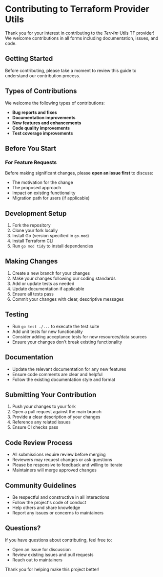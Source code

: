 # Contributing to Terraform Provider Utils

Thank you for your interest in contributing to the _Terr4m_ Utils TF provider! We welcome contributions in all forms including documentation, issues, and code.

## Getting Started

Before contributing, please take a moment to review this guide to understand our contribution process.

## Types of Contributions

We welcome the following types of contributions:

- **Bug reports and fixes**
- **Documentation improvements**
- **New features and enhancements**
- **Code quality improvements**
- **Test coverage improvements**

## Before You Start

### For Feature Requests

Before making significant changes, please **open an issue first** to discuss:

- The motivation for the change
- The proposed approach
- Impact on existing functionality
- Migration path for users (if applicable)

## Development Setup

1. Fork the repository
2. Clone your fork locally
3. Install Go (version specified in `go.mod`)
4. Install Terraform CLI
5. Run `go mod tidy` to install dependencies

## Making Changes

1. Create a new branch for your changes
2. Make your changes following our coding standards
3. Add or update tests as needed
4. Update documentation if applicable
5. Ensure all tests pass
6. Commit your changes with clear, descriptive messages

## Testing

- Run `go test ./...` to execute the test suite
- Add unit tests for new functionality
- Consider adding acceptance tests for new resources/data sources
- Ensure your changes don't break existing functionality

## Documentation

- Update the relevant documentation for any new features
- Ensure code comments are clear and helpful
- Follow the existing documentation style and format

## Submitting Your Contribution

1. Push your changes to your fork
2. Open a pull request against the main branch
3. Provide a clear description of your changes
4. Reference any related issues
5. Ensure CI checks pass

## Code Review Process

- All submissions require review before merging
- Reviewers may request changes or ask questions
- Please be responsive to feedback and willing to iterate
- Maintainers will merge approved changes

## Community Guidelines

- Be respectful and constructive in all interactions
- Follow the project's code of conduct
- Help others and share knowledge
- Report any issues or concerns to maintainers

## Questions?

If you have questions about contributing, feel free to:

- Open an issue for discussion
- Review existing issues and pull requests
- Reach out to maintainers

Thank you for helping make this project better!
